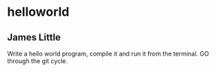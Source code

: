 # helloworld
## James Little
Write a hello world program, compile it and run it from the terminal. GO through the git cycle. 
